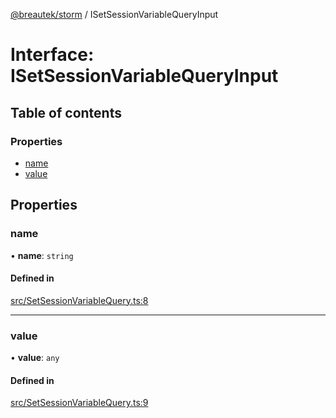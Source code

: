 [@breautek/storm](../README.md) / ISetSessionVariableQueryInput

# Interface: ISetSessionVariableQueryInput

## Table of contents

### Properties

- [name](ISetSessionVariableQueryInput.md#name)
- [value](ISetSessionVariableQueryInput.md#value)

## Properties

### name

• **name**: `string`

#### Defined in

[src/SetSessionVariableQuery.ts:8](https://github.com/breautek/storm/blob/2f08fb3/src/SetSessionVariableQuery.ts#L8)

___

### value

• **value**: `any`

#### Defined in

[src/SetSessionVariableQuery.ts:9](https://github.com/breautek/storm/blob/2f08fb3/src/SetSessionVariableQuery.ts#L9)
